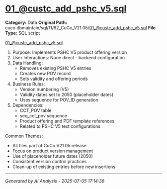 # 01_@custc_add_pshc_v5.sql

**Category:** Data
**Original Path:** cuco.dbmaintain/sql/11/62_CuCo_V21.05/01_@custc_add_pshc_v5.sql
**File Type:** SQL script

01_@custc_add_pshc_v5.sql
1. Purpose: Implements PSHC V5 product offering version
2. User Interactions: None direct - backend configuration
3. Data Handling:
   - Removes existing PSHC V5 entries
   - Creates new POV record
   - Sets validity and offering periods
4. Business Rules:
   - Version numbering (V5)
   - Validity dates set to 2050 (placeholder dates)
   - Uses sequence for POV_ID generation
5. Dependencies:
   - CCT_POV table
   - seq_cct_pov sequence
   - Product offering and PDF template references
   - Related to PSHC V5 text configurations

Common Themes:
- All files part of CuCo V21.05 release
- Focus on product version management
- Use of placeholder future dates (2050)
- Consistent version control practices
- Clean-up of existing entries before new insertions

---
*Generated by AI Analysis - 2025-07-05 17:14:36*
